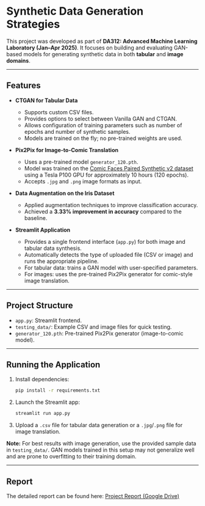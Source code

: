 # Synthetic Data Generation Strategies

This project was developed as part of **DA312: Advanced Machine Learning Laboratory (Jan–Apr 2025)**.
It focuses on building and evaluating GAN-based models for generating synthetic data in both **tabular** and **image domains**.

---

## Features

* **CTGAN for Tabular Data**

  * Supports custom CSV files.
  * Provides options to select between Vanilla GAN and CTGAN.
  * Allows configuration of training parameters such as number of epochs and number of synthetic samples.
  * Models are trained on the fly; no pre-trained weights are used.

* **Pix2Pix for Image-to-Comic Translation**

  * Uses a pre-trained model `generator_120.pth`.
  * Model was trained on the [Comic Faces Paired Synthetic v2 dataset](https://www.kaggle.com/datasets/defileroff/comic-faces-paired-synthetic-v2) using a Tesla P100 GPU for approximately 10 hours (120 epochs).
  * Accepts `.jpg` and `.png` image formats as input.

* **Data Augmentation on the Iris Dataset**

  * Applied augmentation techniques to improve classification accuracy.
  * Achieved a **3.33% improvement in accuracy** compared to the baseline.

* **Streamlit Application**

  * Provides a single frontend interface (`app.py`) for both image and tabular data synthesis.
  * Automatically detects the type of uploaded file (CSV or image) and runs the appropriate pipeline.
  * For tabular data: trains a GAN model with user-specified parameters.
  * For images: uses the pre-trained Pix2Pix generator for comic-style image translation.

---

## Project Structure

* `app.py`: Streamlit frontend.
* `testing_data/`: Example CSV and image files for quick testing.
* `generator_120.pth`: Pre-trained Pix2Pix generator (image-to-comic model).

---

## Running the Application

1. Install dependencies:

   ```bash
   pip install -r requirements.txt
   ```
2. Launch the Streamlit app:

   ```bash
   streamlit run app.py
   ```
3. Upload a `.csv` file for tabular data generation or a `.jpg`/`.png` file for image translation.

**Note:** For best results with image generation, use the provided sample data in `testing_data/`. GAN models trained in this setup may not generalize well and are prone to overfitting to their training domain.

---

## Report

The detailed report can be found here:
[Project Report (Google Drive)](https://drive.google.com/file/d/1Y6Hx2FJsqoxIJaOXLrbAghCdvE5GtLds/view)

